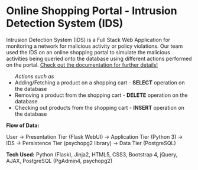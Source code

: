 # Online Shopping Portal - Intrusion Detection System (IDS)

Intrusion Detection System (IDS) is a Full Stack Web Application for monitoring a network for malicious activity or policy violations. Our team used the IDS on an online shopping portal to simulate the malicious activities being queried onto the database using different actions performed on the portal. <a href="https://goo.gl/E3HEaF">Check out the documentation for further details!</a>

<ul> <em>Actions such as</em>
  <li> Adding/Fetching a product on a shopping cart  - <strong>SELECT</strong> operation on the database </li>
  <li> Removing a product from the shopping cart - <strong>DELETE</strong> operation on the database </li>
  <li> Checking out products from the shopping cart - <strong>INSERT</strong> operation on the database </li>
</ul>

<strong>Flow of Data:</strong>

User -> Presentation Tier (Flask WebUI) -> Application Tier (Python 3) -> IDS -> Persistence Tier (psychopg2 library) -> Data Tier (PostgreSQL)

<strong>Tech Used:</strong> Python (Flask), Jinja2, HTML5, CSS3, Bootstrap 4, jQuery, AJAX, PostgreSQL (PgAdmin4, psychopg2)
